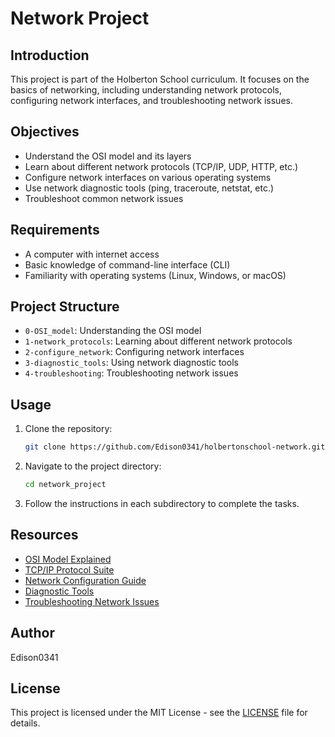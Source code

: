 # Network Project

## Introduction
This project is part of the Holberton School curriculum. It focuses on the basics of networking, including understanding network protocols, configuring network interfaces, and troubleshooting network issues.

## Objectives
- Understand the OSI model and its layers
- Learn about different network protocols (TCP/IP, UDP, HTTP, etc.)
- Configure network interfaces on various operating systems
- Use network diagnostic tools (ping, traceroute, netstat, etc.)
- Troubleshoot common network issues

## Requirements
- A computer with internet access
- Basic knowledge of command-line interface (CLI)
- Familiarity with operating systems (Linux, Windows, or macOS)

## Project Structure
- `0-OSI_model`: Understanding the OSI model
- `1-network_protocols`: Learning about different network protocols
- `2-configure_network`: Configuring network interfaces
- `3-diagnostic_tools`: Using network diagnostic tools
- `4-troubleshooting`: Troubleshooting network issues

## Usage
1. Clone the repository:
    ```sh
    git clone https://github.com/Edison0341/holbertonschool-network.git
    ```
2. Navigate to the project directory:
    ```sh
    cd network_project
    ```
3. Follow the instructions in each subdirectory to complete the tasks.

## Resources
- [OSI Model Explained](https://www.example.com/osi-model)
- [TCP/IP Protocol Suite](https://www.example.com/tcp-ip)
- [Network Configuration Guide](https://www.example.com/network-config)
- [Diagnostic Tools](https://www.example.com/diagnostic-tools)
- [Troubleshooting Network Issues](https://www.example.com/troubleshooting)

## Author
Edison0341

## License
This project is licensed under the MIT License - see the [LICENSE](LICENSE) file for details.
